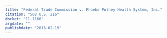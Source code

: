 ```yaml
---
title: "Federal Trade Commission v. Phoebe Putney Health System, Inc."
citation: "568 U.S. 216"
docket: "11-1160"
argdate: ""
publishdate: "2013-02-19"
---
```

